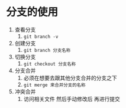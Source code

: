 # 分支的使用

1. 查看分支
   1. `git branch -v`
2. 创建分支
   1. `git branch 分支名称`
3. 切换分支
   1. `git checkout 分支名称`
4. 分支合并
   1. 必须在想要去跟其他分支合并的分支之下
   2. `git merge 来合并分支的名称`
5. 冲突合并
   1. 访问相关文件 然后手动修改后 再进行提交